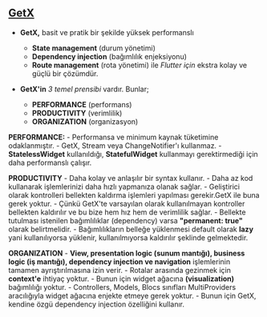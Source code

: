 ## [GetX](https://chornthorn.github.io/getx-docs/index)
* **GetX,** basit ve pratik bir şekilde yüksek performanslı
    * **State management** (durum yönetimi) 
    * **Dependency injection** (bağımlılık enjeksiyonu) 
    * **Route management** (rota yönetimi) ile *Flutter için* ekstra kolay ve güçlü bir çözümdür.

* **GetX'in** *3 temel prensibi* vardır. Bunlar;
    - **PERFORMANCE** (performans)
    - **PRODUCTIVITY** (verimlilik)
    - **ORGANIZATION** (organizasyon)

 **PERFORMANCE:**
    - Performansa ve minimum kaynak tüketimine odaklanmıştır.
    - GetX, Stream veya ChangeNotifier'ı kullanmaz.
    - **StatelessWidget** kullanıldığı, **StatefulWidget** kullanmayı gerektirmediği için daha performanslı çalışır.

 **PRODUCTIVITY**
    - Daha kolay ve anlaşılır bir syntax kullanır.
    - Daha az kod kullanarak işlemlerinizi daha hızlı yapmanıza olanak sağlar.
    - Geliştirici olarak kontrolleri bellekten kaldırma işlemleri yapılması gerekir.GetX ile buna gerek yoktur.
    - Çünkü GetX'te varsayılan olarak kullanılmayan kontroller bellekten kaldırılır ve bu bize hem hız hem de verimlilik sağlar.
    - Bellekte tutulması istenilen bağımlılıklar (dependency) varsa **"permanent: true"** olarak belirtmelidir.
    - Bağımlılıkların belleğe yüklenmesi default olarak **lazy** yani kullanılıyorsa yüklenir, kullanılmıyorsa kaldırılır şeklinde gelmektedir.

 **ORGANIZATION**
    - **View, presentation logic (sunum mantığı), business logic (iş mantığı), dependency injection ve navigation** işlemlerinin tamamen ayrıştırılmasına izin verir.
    - Rotalar arasında gezinmek için **context'e** ihtiyaç yoktur.
    -  Bunun için widget ağacına **(visualization)** bağımlılığı yoktur. 
    -  Controllers, Models, Blocs sınıfları MultiProviders aracılığıyla widget ağacına enjekte etmeye gerek yoktur. 
    - Bunun için GetX, kendine özgü dependency injection özelliğini kullanır. 

